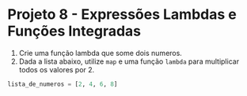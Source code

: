 # Projeto 8 - Expressões Lambdas e Funções Integradas

1. Crie uma função lambda que some dois numeros.
2. Dada a lista abaixo, utilize `map` e uma função `lambda` para multiplicar todos os valores por 2.

```python
lista_de_numeros = [2, 4, 6, 8]
```
